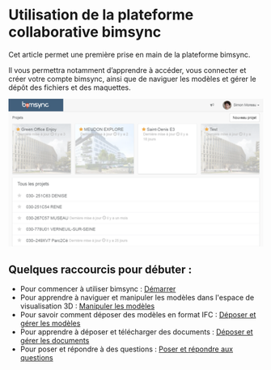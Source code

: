 # Utilisation de la plateforme collaborative bimsync

Cet article permet une première prise en main de la plateforme bimsync.

Il vous permettra notamment d’apprendre à accéder, vous connecter et créer votre compte bimsync, ainsi que de naviguer les modèles et gérer le dépôt des fichiers et des maquettes.

![](/03_bimsync/demarrage-images/demarrage03.png)

## Quelques raccourcis pour débuter :

* Pour commencer à utiliser bimsync : [Démarrer](/03_bimsync/demarrage.md)
* Pour apprendre à naviguer et manipuler les modèles dans l'espace de visualisation 3D : [Manipuler les modèles](/03_bimsync/manipuler-les-modeles.md)
* Pour savoir comment déposer des modèles en format IFC : [Déposer et gérer les modèles](/03_bimsync/deposer-et-gerer-des-modeles.md)
* Pour apprendre à déposer et télécharger des documents : [Déposer et gérer les documents](/03_bimsync/deposer-et-gerer-des-documents.md)
* Pour poser et répondre à des questions : [Poser et répondre aux questions](/03_bimsync/poser-et-repondre-aux-questions.md)

